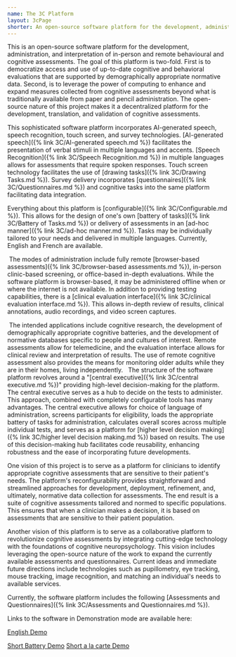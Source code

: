 ```yaml
---
name: The 3C Platform
layout: 3cPage
shorter: An open-source software platform for the development, administration, and interpretation of in-person and remote behavioral and cognitive assessments.
---
```

This is an open-source software platform for the development, administration, and interpretation of in-person and remote behavioural and cognitive assessments. The goal of this platform is two-fold. First is to democratize access and use of up-to-date cognitive and behavioral evaluations that are supported by demographically appropriate normative data. Second, is to leverage the power of computing to enhance and expand measures collected from cognitive assessments beyond what is traditionally available from paper and pencil administration. The open-source nature of this project makes it a decentralized platform for the development, translation, and validation of cognitive assessments.

This sophisticated software platform incorporates AI-generated speech, speech recognition, touch screen, and survey technologies. [AI-generated speech]({% link 3C/AI-generated speech.md %}) facilitates the presentation of verbal stimuli in multiple languages and accents. [Speech Recognition]({% link 3C/Speech Recognition.md %}) in multiple languages allows for assessments that require spoken responses. Touch screen technology facilitates the use of [drawing tasks]({% link 3C/Drawing Tasks.md %}). Survey delivery incorporates [questionnaires]({% link 3C/Questionnaires.md %}) and cognitive tasks into the same platform facilitating data integration. 

Everything about this platform is [configurable]({% link 3C/Configurable.md %}). This allows for the design of one's own [battery of tasks]({% link 3C/Battery of Tasks.md %}) or delivery of assessments in an [ad-hoc manner]({% link 3C/ad-hoc manner.md %}). Tasks may be individually tailored to your needs and delivered in multiple languages. Currently, English and French are available.

 The modes of administration include fully remote [browser-based assessments]({% link 3C/browser-based assessments.md %}), in-person clinic-based screening, or office-based in-depth evaluations. While the software platform is browser-based, it may be administered offline when or where the internet is not available. In addition to providing testing capabilities, there is a [clinical evaluation interface]({% link 3C/clinical evaluation interface.md %}). This allows in-depth review of results, clinical annotations, audio recordings, and video screen captures. 

 The intended applications include cognitive research, the development of  demographically appropriate cognitive batteries, and the development of normative databases specific to people and cultures of interest. Remote assessments allow for telemedicine, and the evaluation interface allows for clinical review and interpretation of results. The use of remote cognitive assessment also provides the means for monitoring older adults while they are in their homes, living independently. 
 
The structure of the software platform revolves around a "[central executive]({% link 3C/central executive.md %})"  providing high-level decision-making for the platform. The central executive serves as a hub to decide on the tests to administer. This approach, combined with completely configurable tools has many advantages. The central executive allows for choice of language of administration, screens participants for eligibility, loads the appropriate battery of tasks for administration, calculates overall scores across multiple individual tests, and serves as a platform for [higher level decision making]({% link 3C/higher level decision making.md %}) based on results. The use of this decision-making hub facilitates code reusability, enhancing robustness and the ease of incorporating future developments.

One vision of this project is to serve as a platform for clinicians to identify appropriate cognitive assessments that are sensitive to their patient's needs. The platform's reconfigurability provides straightforward and streamlined approaches for development, deployment, refinement, and, ultimately, normative data collection for assessments. The end result is a suite of cognitive assessments tailored and normed to specific populations. This ensures that when a clinician makes a decision, it is based on assessments that are sensitive to their patient population.

Another vision of this platform is to serve as a collaborative platform to revolutionize cognitive assessments by integrating cutting-edge technology with the foundations of cognitive neuropsychology. This vision includes leveraging the open-source nature of the work to expand the currently available assessments and questionnaires. Current ideas and immediate future directions include technologies such as pupillometry, eye tracking, mouse tracking, image recognition, and matching an individual's needs to available services. 

Currently, the software platform includes the following [Assessments and Questionnaires]({% link 3C/Assessments and Questionnaires.md %}).

Links to the software in Demonstration mode are available here:

[English Demo](https://jatos.ncmlab.ca/publix/eaAvjeIkuc2?Battery=2002)

[Short Battery Demo](https://jatos.ncmlab.ca/publix/eaAvjeIkuc2?Battery=6)
[Short a la carte Demo](https://jatos.ncmlab.ca/publix/eaAvjeIkuc2?Battery=1006)
